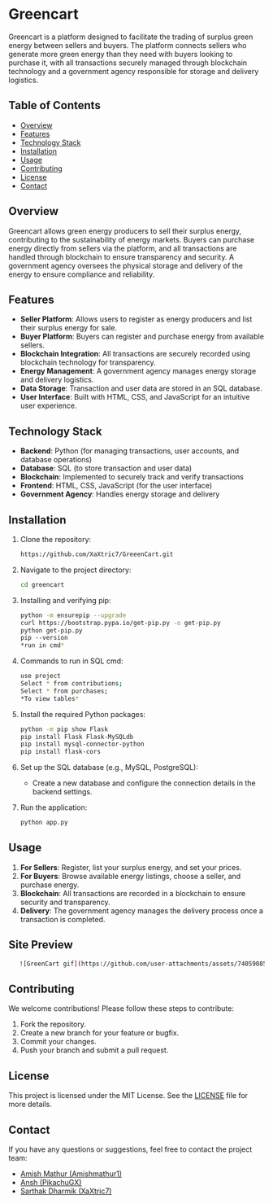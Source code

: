 # Greencart

Greencart is a platform designed to facilitate the trading of surplus green energy between sellers and buyers. The platform connects sellers who generate more green energy than they need with buyers looking to purchase it, with all transactions securely managed through blockchain technology and a government agency responsible for storage and delivery logistics.

## Table of Contents

- [Overview](#overview)
- [Features](#features)
- [Technology Stack](#technology-stack)
- [Installation](#installation)
- [Usage](#usage)
- [Contributing](#contributing)
- [License](#license)
- [Contact](#contact)

## Overview

Greencart allows green energy producers to sell their surplus energy, contributing to the sustainability of energy markets. Buyers can purchase energy directly from sellers via the platform, and all transactions are handled through blockchain to ensure transparency and security. A government agency oversees the physical storage and delivery of the energy to ensure compliance and reliability.

## Features

- **Seller Platform**: Allows users to register as energy producers and list their surplus energy for sale.
- **Buyer Platform**: Buyers can register and purchase energy from available sellers.
- **Blockchain Integration**: All transactions are securely recorded using blockchain technology for transparency.
- **Energy Management**: A government agency manages energy storage and delivery logistics.
- **Data Storage**: Transaction and user data are stored in an SQL database.
- **User Interface**: Built with HTML, CSS, and JavaScript for an intuitive user experience.

## Technology Stack

- **Backend**: Python (for managing transactions, user accounts, and database operations)
- **Database**: SQL (to store transaction and user data)
- **Blockchain**: Implemented to securely track and verify transactions
- **Frontend**: HTML, CSS, JavaScript (for the user interface)
- **Government Agency**: Handles energy storage and delivery

## Installation

1. Clone the repository:

   ```bash
   https://github.com/XaXtric7/GreeenCart.git
   ```

2. Navigate to the project directory:

   ```bash
   cd greencart
   ```

3. Installing and verifying pip:

   ```bash
   python -m ensurepip --upgrade
   curl https://bootstrap.pypa.io/get-pip.py -o get-pip.py
   python get-pip.py
   pip --version
   *run in cmd*
   ```

4. Commands to run in SQL cmd:

   ```bash
   use project
   Select * from contributions;
   Select * from purchases;
   *To view tables*
   ```

5. Install the required Python packages:

   ```bash
   python -m pip show Flask
   pip install Flask Flask-MySQLdb
   pip install mysql-connector-python
   pip install flask-cors
   ```

6. Set up the SQL database (e.g., MySQL, PostgreSQL):

   - Create a new database and configure the connection details in the backend settings.

7. Run the application:
   ```bash
   python app.py
   ```

## Usage

1. **For Sellers**: Register, list your surplus energy, and set your prices.
2. **For Buyers**: Browse available energy listings, choose a seller, and purchase energy.
3. **Blockchain**: All transactions are recorded in a blockchain to ensure security and transparency.
4. **Delivery**: The government agency manages the delivery process once a transaction is completed.

## Site Preview

```bash
   ![GreenCart gif](https://github.com/user-attachments/assets/74059085-5661-43a5-9ab9-6a52a7934111)
```

## Contributing

We welcome contributions! Please follow these steps to contribute:

1. Fork the repository.
2. Create a new branch for your feature or bugfix.
3. Commit your changes.
4. Push your branch and submit a pull request.

## License

This project is licensed under the MIT License. See the [LICENSE](LICENSE) file for more details.

## Contact

If you have any questions or suggestions, feel free to contact the project team:

- [Amish Mathur (Amishmathur1)](https://github.com/amishmathur1)
- [Ansh (PikachuGX)](https://github.com/PikachuGX)
- [Sarthak Dharmik (XaXtric7)](https://github.com/XaXtric7)
